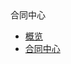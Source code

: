 <div class="sidebar_title"> 合同中心</div>

* [概览](/contract/README)
* [合同中心](/contract/index)











    
   
   
    
        
